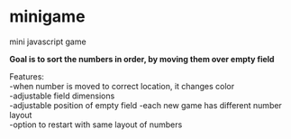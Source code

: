 # minigame
mini javascript game

**Goal is to sort the numbers in order, by moving them over empty field**

Features:  
-when number is moved to correct location, it changes color  
-adjustable field dimensions  
-adjustable position of empty field 
-each new game has different number layout  
-option to restart with same layout of numbers
